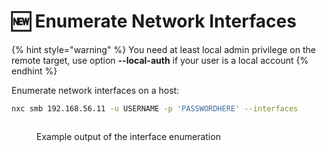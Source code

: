 # 🆕 Enumerate Network Interfaces

{% hint style="warning" %}
You need at least local admin privilege on the remote target, use option **--local-auth** if your user is a local account
{% endhint %}

Enumerate network interfaces on a host:

```bash
nxc smb 192.168.56.11 -u USERNAME -p 'PASSWORDHERE' --interfaces
```

<figure><img src="../../.gitbook/assets/image (7).png" alt=""><figcaption><p>Example output of the interface enumeration</p></figcaption></figure>
